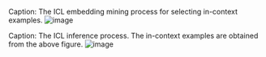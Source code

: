 
Caption: The ICL embedding mining process for selecting in-context examples. 
![image](https://github.com/user-attachments/assets/f7550df3-9736-4596-a5e6-a36c929d2bfa)

Caption: The ICL inference process. The in-context examples are obtained from the above figure.
![image](https://github.com/user-attachments/assets/d6292d06-636f-4b20-b2b9-0764197d5f01)
